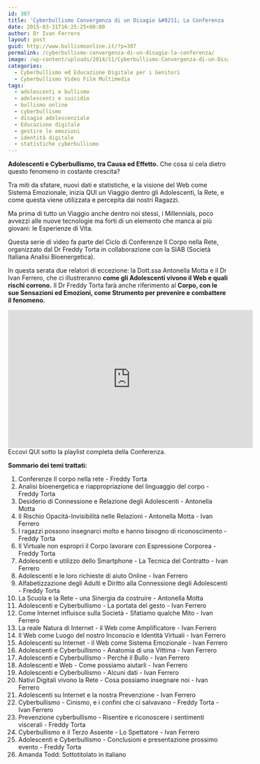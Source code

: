 ```yaml
---
id: 307
title: 'Cyberbullismo Convergenza di un Disagio &#8211; La Conferenza [VIDEO]'
date: 2015-03-31T16:25:25+00:00
author: Dr Ivan Ferrero
layout: post
guid: http://www.bullismoonline.it/?p=307
permalink: /cyberbullismo-convergenza-di-un-disagio-la-conferenza/
image: /wp-content/uploads/2014/11/Cyberbullismo-Convergenza-di-un-Disagio-01.png
categories:
  - Cyberbullismo ed Educazione Digitale per i Genitori
  - Cyberbullismo Video Film Multimedia
tags:
  - adolescenti e bullismo
  - adolescenti e suicidio
  - bullismo online
  - cyberbullismo
  - disagio adolescenziale
  - Educazione digitale
  - gestire le emozioni
  - identità digitale
  - statistiche cyberbullismo
---
```

<strong>Adolescenti e Cyberbullismo, tra Causa ed Effetto.</strong>
Che cosa si cela dietro questo fenomeno in costante crescita?

Tra miti da sfatare, nuovi dati e statistiche, e la visione del Web come Sistema Emozionale, inizia QUI un Viaggio dentro gli Adolescenti, la Rete, e come questa viene utilizzata e percepita dai nostri Ragazzi.

Ma prima di tutto un Viaggio anche dentro noi stessi, i Millennials, poco avvezzi alle nuove tecnologie ma forti di un elemento che manca ai più giovani: le Esperienze di Vita.

Questa serie di video fa parte del Ciclo di Conferenze Il Corpo nella Rete, organizzato dal Dr Freddy Torta in collaborazione con la SIAB (Società Italiana Analisi Bioenergetica).

In questa serata due relatori di eccezione: la Dott.ssa Antonella Motta e il Dr Ivan Ferrero, che ci illustreranno <strong>come gli Adolescenti vivono il Web e quali rischi corrono.</strong>
Il Dr Freddy Torta farà anche riferimento al <strong>Corpo, con le sue Sensazioni ed Emozioni, come Strumento per prevenire e combattere il fenomeno.</strong>

<iframe src="https://www.youtube-nocookie.com/embed/videoseries?list=PLpY5uvdo9LVkWpr7M3Y9gtyVe-l3fKAcZ" width="560" height="315" frameborder="0" allowfullscreen="allowfullscreen"></iframe>
Eccovi QUI sotto la playlist completa della Conferenza.

<strong>Sommario dei temi trattati:</strong>
<ol>
 	<li>Conferenze Il corpo nella rete - Freddy Torta</li>
 	<li>Analisi bioenergetica e riappropriazione del linguaggio del corpo - Freddy Torta</li>
 	<li>Desiderio di Connessione e Relazione degli Adolescenti - Antonella Motta</li>
 	<li>Il Rischio Opacità-Invisibilità nelle Relazioni - Antonella Motta - Ivan Ferrero</li>
 	<li>I ragazzi possono insegnarci molto e hanno bisogno di riconoscimento - Freddy Torta</li>
 	<li>Il Virtuale non espropri il Corpo lavorare con Espressione Corporea - Freddy Torta</li>
 	<li>Adolescenti e utilizzo dello Smartphone - La Tecnica del Contratto - Ivan Ferrero</li>
 	<li>Adolescenti e le loro richieste di aiuto Online - Ivan Ferrero</li>
 	<li>Alfabetizzazione degli Adulti e Diritto alla Connessione degli Adolescenti - Freddy Torta</li>
 	<li>La Scuola e la Rete - una Sinergia da costruire - Antonella Motta</li>
 	<li>Adolescenti e Cyberbullismo - La portata del gesto - Ivan Ferrero</li>
 	<li>Come Internet influisce sulla Società - Sfatiamo qualche Mito - Ivan Ferrero</li>
 	<li>La reale Natura di Internet - il Web come Amplificatore - Ivan Ferrero</li>
 	<li>Il Web come Luogo del nostro Inconscio e Identità Virtuali - Ivan Ferrero</li>
 	<li>Adolescenti su Internet - il Web come Sistema Emozionale - Ivan Ferrero</li>
 	<li>Adolescenti e Cyberbullismo - Anatomia di una Vittima - Ivan Ferrero</li>
 	<li>Adolescenti e Cyberbullismo - Perchè il Bullo - Ivan Ferrero</li>
 	<li>Adolescenti e Web - Come possiamo aiutarli - Ivan Ferrero</li>
 	<li>Adolescenti e Cyberbullismo - Alcuni dati - Ivan Ferrero</li>
 	<li>Nativi Digitali vivono la Rete - Cosa possiamo insegnare noi - Ivan Ferrero</li>
 	<li>Adolescenti su Internet e la nostra Prevenzione - Ivan Ferrero</li>
 	<li>Cyberbullismo - Cinismo, e i confini che ci salvavano - Freddy Torta - Ivan Ferrero</li>
 	<li>Prevenzione cyberbullismo - Risentire e riconoscere i sentimenti viscerali - Freddy Torta</li>
 	<li>Cyberbullismo e il Terzo Assente - Lo Spettatore - Ivan Ferrero</li>
 	<li>Adolescenti e Cyberbullismo - Conclusioni e presentazione prossimo evento - Freddy Torta</li>
 	<li>Amanda Todd: Sottotitolato in italiano</li>
</ol>
&nbsp;
